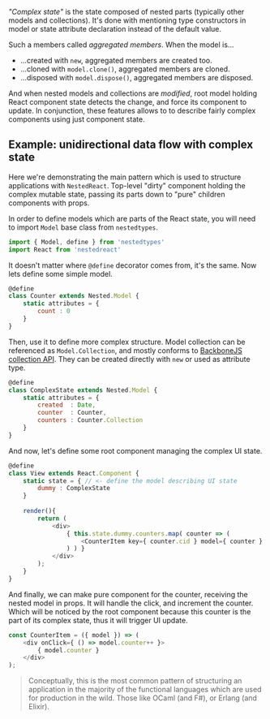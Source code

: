*"Complex state"* is the state composed of nested parts (typically
other models and collections). It's done with mentioning type
constructors in model or state attribute declaration instead of the default value.

Such a members called *aggregated members*. When the model is...
 
- ...created with `new`, aggregated members are created too.
- ...cloned with `model.clone()`, aggregated members are cloned.
- ...disposed with `model.dispose()`, aggregated members are disposed.

And when nested models and collections are *modified*, root model holding
React component state detects the change, and force its component to update.
In conjunction, these features allows to to describe fairly complex
components using just component state.

## Example: unidirectional data flow with complex state

Here we're demonstrating the main pattern which is used to structure
applications with `NestedReact`. Top-level "dirty" component holding the complex
mutable state, passing its parts down to "pure" children components with props.

In order to define models which are parts of the React state, you
will need to import `Model` base class from `nestedtypes`.

```javascript
import { Model, define } from 'nestedtypes'
import React from 'nestedreact'
```

It doesn't matter where `@define` decorator comes from, it's the same.
Now lets define some simple model.

```javascript
@define
class Counter extends Nested.Model {
    static attributes = {
        count : 0
    }
}
```

Then, use it to define more complex structure.
Model collection can be referenced as `Model.Collection`, and mostly
conforms to [BackboneJS collection API](http://backbonejs.org/#Collection).
They can be created directly with `new` or used as attribute type.

```javascript
@define
class ComplexState extends Nested.Model {
    static attributes = {
        created  : Date,
        counter  : Counter,
        counters : Counter.Collection 
    }
}
```

And now, let's define some root component managing the complex UI state.

```javascript
@define
class View extends React.Component {
    static state = { // <- define the model describing UI state
        dummy : ComplexState 
    }
    
    render(){
        return (
            <div>
                { this.state.dummy.counters.map( counter => (
                    <CounterItem key={ counter.cid } model={ counter } />                            
                ) ) }
            </div>
        );
    }
}
```

And finally, we can make pure component for the counter, receiving 
the nested model in props. It will handle the click,
and increment the counter. Which will be noticed by the root component
because this counter is the part of its complex state, thus it will trigger
UI update.

```javascript
const CounterItem = ({ model }) => (
    <div onClick={ () => model.counter++ }>
        { model.counter }    
    </div>
);
```

> Conceptually, this is the most common pattern of structuring an application
> in the majority of the functional languages which are used for production in the wild. 
> Those like OCaml (and F#), or Erlang (and Elixir). 
